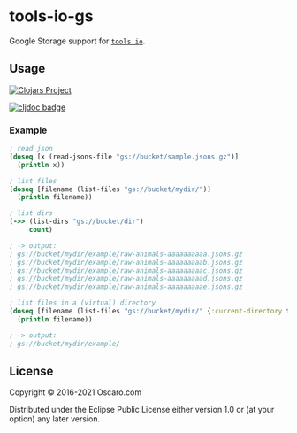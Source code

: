 # tools-io-gs

Google Storage support for [`tools.io`](https://github.com/oscaro/tools-io).

## Usage

[![Clojars Project](https://img.shields.io/clojars/v/com.oscaro/tools-io-gs.svg)](https://clojars.org/com.oscaro/tools-io-gs)

[![cljdoc badge](https://cljdoc.org/badge/com.oscaro/tools-io-gs)](https://cljdoc.org/d/com.oscaro/tools-io-gs/CURRENT)

### Example

```clojure
; read json
(doseq [x (read-jsons-file "gs://bucket/sample.jsons.gz")]
  (println x))

; list files
(doseq [filename (list-files "gs://bucket/mydir/")]
  (println filename))

; list dirs
(->> (list-dirs "gs://bucket/dir")
     count)

; -> output:
; gs://bucket/mydir/example/raw-animals-aaaaaaaaaa.jsons.gz
; gs://bucket/mydir/example/raw-animals-aaaaaaaaab.jsons.gz
; gs://bucket/mydir/example/raw-animals-aaaaaaaaac.jsons.gz
; gs://bucket/mydir/example/raw-animals-aaaaaaaaad.jsons.gz
; gs://bucket/mydir/example/raw-animals-aaaaaaaaae.jsons.gz

; list files in a (virtual) directory
(doseq [filename (list-files "gs://bucket/mydir/" {:current-directory true})]
  (println filename))

; -> output:
; gs://bucket/mydir/example/

```

## License

Copyright © 2016-2021 Oscaro.com

Distributed under the Eclipse Public License either version 1.0 or (at your
option) any later version.
